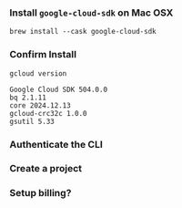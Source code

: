 ### Install `google-cloud-sdk` on Mac OSX

`brew install --cask google-cloud-sdk`


### Confirm Install

`gcloud version`

```
Google Cloud SDK 504.0.0 
bq 2.1.11 
core 2024.12.13 
gcloud-crc32c 1.0.0 
gsutil 5.33 
```

### Authenticate the CLI


### Create a project


### Setup billing?